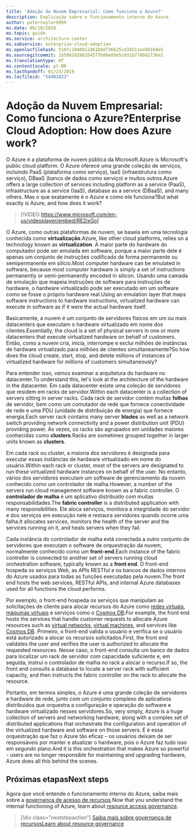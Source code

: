 ```yaml
---
title: 'Adoção da Nuvem Empresarial: Como funciona o Azure?'
description: Explicação sobre o funcionamento interno do Azure
author: petertaylor9999
ms.date: 09/10/2018
ms.topic: guide
ms.service: architecture-center
ms.subservice: enterprise-cloud-adoption
ms.openlocfilehash: 510fc1040812d61b8d736b25c434511ea981b9e5
ms.sourcegitcommit: 1b50810208354577b00e89e5c031b774b02736e2
ms.translationtype: HT
ms.contentlocale: pt-BR
ms.lasthandoff: 01/23/2019
ms.locfileid: "54481823"
---
```

# <a name="enterprise-cloud-adoption-how-does-azure-work"></a><span data-ttu-id="4724b-103">Adoção da Nuvem Empresarial: Como funciona o Azure?</span><span class="sxs-lookup"><span data-stu-id="4724b-103">Enterprise Cloud Adoption: How does Azure work?</span></span>

<span data-ttu-id="4724b-104">O Azure é a plataforma de nuvem pública da Microsoft.</span><span class="sxs-lookup"><span data-stu-id="4724b-104">Azure is Microsoft's public cloud platform.</span></span> <span data-ttu-id="4724b-105">O Azure oferece uma grande coleção de serviços, incluindo PaaS (plataforma como serviço), IaaS (infraestrutura como serviço), DBaaS (banco de dados como serviço) e muitos outros.</span><span class="sxs-lookup"><span data-stu-id="4724b-105">Azure offers a large collection of services including platform as a service (PaaS), infrastructure as a service (IaaS), database as a service (DBaaS), and many others.</span></span> <span data-ttu-id="4724b-106">Mas o que exatamente é o Azure e como ele funciona?</span><span class="sxs-lookup"><span data-stu-id="4724b-106">But what exactly is Azure, and how does it work?</span></span>

> [!VIDEO https://www.microsoft.com/en-us/videoplayer/embed/RE2ixGo] 

<span data-ttu-id="4724b-107">O Azure, como outras plataformas de nuvem, se baseia em uma tecnologia conhecida como **virtualização**.</span><span class="sxs-lookup"><span data-stu-id="4724b-107">Azure, like other cloud platforms, relies on a technology known as **virtualization**.</span></span> <span data-ttu-id="4724b-108">A maior parte do hardware do computador pode ser emulada em software, porque a maior parte dele é apenas um conjunto de instruções codificado de forma permanente ou semipermanente em silício.</span><span class="sxs-lookup"><span data-stu-id="4724b-108">Most computer hardware can be emulated in software, because most computer hardware is simply a set of instructions permanently or semi-permanently encoded in silicon.</span></span> <span data-ttu-id="4724b-109">Usando uma camada de emulação que mapeia instruções de software para instruções de hardware, o hardware virtualizado pode ser executado em um software como se fosse o próprio hardware real.</span><span class="sxs-lookup"><span data-stu-id="4724b-109">Using an emulation layer that maps software instructions to hardware instructions, virtualized hardware can execute in software as if it were the actual hardware itself.</span></span>

<span data-ttu-id="4724b-110">Basicamente, a nuvem é um conjunto de servidores físicos em um ou mais datacenters que executam o hardware virtualizado em nome dos clientes.</span><span class="sxs-lookup"><span data-stu-id="4724b-110">Essentially, the cloud is a set of physical servers in one or more datacenters that execute virtualized hardware on behalf of customers.</span></span> <span data-ttu-id="4724b-111">Então, como a nuvem cria, inicia, interrompe e exclui milhões de instâncias de hardware virtualizado para milhões de clientes simultaneamente?</span><span class="sxs-lookup"><span data-stu-id="4724b-111">So how does the cloud create, start, stop, and delete millions of instances of virtualized hardware for millions of customers simultaneously?</span></span>

<span data-ttu-id="4724b-112">Para entender isso, vamos examinar a arquitetura do hardware no datacenter.</span><span class="sxs-lookup"><span data-stu-id="4724b-112">To understand this, let's look at the architecture of the hardware in the datacenter.</span></span>  <span data-ttu-id="4724b-113">Em cada datacenter existe uma coleção de servidores que residem em racks de servidor.</span><span class="sxs-lookup"><span data-stu-id="4724b-113">Within each datacenter is a collection of servers sitting in server racks.</span></span> <span data-ttu-id="4724b-114">Cada rack de servidor contém muitas **folhas** de servidor, bem como um comutador de rede que fornece conectividade de rede e uma PDU (unidade de distribuição de energia) que fornece energia.</span><span class="sxs-lookup"><span data-stu-id="4724b-114">Each server rack contains many server **blades** as well as a network switch providing network connectivity and a power distribution unit (PDU) providing power.</span></span> <span data-ttu-id="4724b-115">Às vezes, os racks são agrupados em unidades maiores conhecidas como **clusters**.</span><span class="sxs-lookup"><span data-stu-id="4724b-115">Racks are sometimes grouped together in larger units known as **clusters**.</span></span> 

<span data-ttu-id="4724b-116">Em cada rack ou cluster, a maioria dos servidores é designada para executar essas instâncias de hardware virtualizado em nome do usuário.</span><span class="sxs-lookup"><span data-stu-id="4724b-116">Within each rack or cluster, most of the servers are designated to run these virtualized hardware instances on behalf of the user.</span></span> <span data-ttu-id="4724b-117">No entanto, vários dos servidores executam um software de gerenciamento da nuvem conhecido como um controlador de malha.</span><span class="sxs-lookup"><span data-stu-id="4724b-117">However, a number of the servers run cloud management software known as a fabric controller.</span></span> <span data-ttu-id="4724b-118">O **controlador de malha** é um aplicativo distribuído com muitas responsabilidades.</span><span class="sxs-lookup"><span data-stu-id="4724b-118">The **fabric controller** is a distributed application with many responsibilities.</span></span> <span data-ttu-id="4724b-119">Ele aloca serviços, monitora a integridade do servidor e dos serviços em execução nele e restaura servidores quando ocorre uma falha.</span><span class="sxs-lookup"><span data-stu-id="4724b-119">It allocates services, monitors the health of the server and the services running on it, and heals servers when they fail.</span></span>

<span data-ttu-id="4724b-120">Cada instância do controlador de malha está conectada a outro conjunto de servidores que executam o software de orquestração da nuvem, normalmente conhecido como um **front-end**.</span><span class="sxs-lookup"><span data-stu-id="4724b-120">Each instance of the fabric controller is connected to another set of servers running cloud orchestration software, typically known as a **front end**.</span></span> <span data-ttu-id="4724b-121">O front-end hospeda os serviços Web, as APIs RESTful e os bancos de dados internos do Azure usados para todas as funções executadas pela nuvem.</span><span class="sxs-lookup"><span data-stu-id="4724b-121">The front end hosts the web services, RESTful APIs, and internal Azure databases used for all functions the cloud performs.</span></span> 

<span data-ttu-id="4724b-122">Por exemplo, o front-end hospeda os serviços que manipulam as solicitações de cliente para alocar recursos do Azure como [redes virtuais][vnet], [máquinas virtuais][vms] e serviços como o [Cosmos DB][cosmosdb].</span><span class="sxs-lookup"><span data-stu-id="4724b-122">For example, the front end hosts the services that handle customer requests to allocate Azure resources such as [virtual networks][vnet], [virtual machines][vms], and services like [Cosmos DB][cosmosdb].</span></span> <span data-ttu-id="4724b-123">Primeiro, o front-end valida o usuário e verifica se o usuário está autorizado a alocar os recursos solicitados.</span><span class="sxs-lookup"><span data-stu-id="4724b-123">First, the front end validates the user and verifies the user is authorized to allocate the requested resources.</span></span> <span data-ttu-id="4724b-124">Nesse caso, o front-end consulta um banco de dados para localizar um rack de servidor com capacidade suficiente e, em seguida, instrui o controlador de malha no rack a alocar o recurso.</span><span class="sxs-lookup"><span data-stu-id="4724b-124">If so, the front end consults a database to locate a server rack with sufficient capacity, and then instructs the fabric controller on the rack to allocate the resource.</span></span>

<span data-ttu-id="4724b-125">Portanto, em termos simples, o Azure é uma grande coleção de servidores e hardware de rede, junto com um conjunto complexo de aplicativos distribuídos que orquestra a configuração e operação do software e hardware virtualizado nesses servidores.</span><span class="sxs-lookup"><span data-stu-id="4724b-125">So, very simply, Azure is a huge collection of servers and networking hardware, along with a complex set of distributed applications that orchestrate the configuration and operation of the virtualized hardware and software on those servers.</span></span> <span data-ttu-id="4724b-126">E é essa orquestração que faz o Azure tão eficaz – os usuários deixam de ser responsáveis por manter e atualizar o hardware, pois o Azure faz tudo isso em segundo plano.</span><span class="sxs-lookup"><span data-stu-id="4724b-126">And it is this orchestration that makes Azure so powerful - users are no longer responsible for maintaining and upgrading hardware, Azure does all this behind the scenes.</span></span> 

## <a name="next-steps"></a><span data-ttu-id="4724b-127">Próximas etapas</span><span class="sxs-lookup"><span data-stu-id="4724b-127">Next steps</span></span>

<span data-ttu-id="4724b-128">Agora que você entende o funcionamento interno do Azure, saiba mais sobre a [governança de acesso de recursos](what-is-governance.md).</span><span class="sxs-lookup"><span data-stu-id="4724b-128">Now that you understand the internal functioning of Azure, learn about [resource access governance](what-is-governance.md).</span></span> 

> [!div class="nextstepaction"]
> [<span data-ttu-id="4724b-129">Saiba mais sobre governança de recursos</span><span class="sxs-lookup"><span data-stu-id="4724b-129">Learn about resource governance</span></span>](what-is-governance.md)

<!-- Links -->

[cosmosdb]: /azure/cosmos-db/introduction
[docs-add-users-to-aad]: /azure/active-directory/add-users-azure-active-directory?toc=/azure/architecture/cloud-adoption-guide/toc.json
[vms]: /azure/virtual-machines/
[vnet]: /azure/virtual-network/virtual-networks-overview
